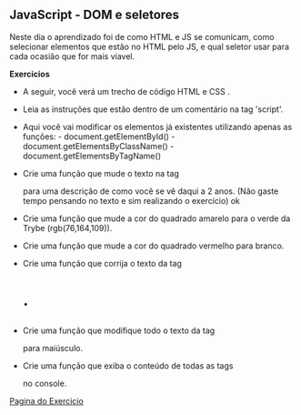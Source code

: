 ## JavaScript - DOM e seletores ##

Neste dia o aprendizado foi de como HTML e JS se comunicam, como selecionar elementos que estão no HTML pelo JS, e qual seletor usar para cada ocasião que for mais viavel.

**Exercicios**
* A seguir, você verá um trecho de código HTML e CSS .
* Leia as instruções que estão dentro de um comentário na tag 'script'.

* Aqui você vai modificar os elementos já existentes utilizando apenas as funções:
        - document.getElementById()
        - document.getElementsByClassName()
        - document.getElementsByTagName()
* Crie uma função que mude o texto na tag <p> para uma descrição de como você se vê daqui a 2 anos. (Não gaste tempo pensando no texto e sim realizando o exercício) ok
* Crie uma função que mude a cor do quadrado amarelo para o verde da Trybe (rgb(76,164,109)).
* Crie uma função que mude a cor do quadrado vermelho para branco.
* Crie uma função que corrija o texto da tag <h1>.
* Crie uma função que modifique todo o texto da tag <p> para maiúsculo.
* Crie uma função que exiba o conteúdo de todas as tags <p> no console.

[Pagina do Exercicio](http://127.0.0.1:5500/fundamentos/bloco-5-javascript-dom-eventos-e-web-storage/dia-1-javascript-dom-e-seletores/exercicie.html)